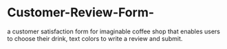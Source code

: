 # Customer-Review-Form-
a customer satisfaction form for imaginable coffee shop that enables users to choose their drink, text colors to write a review and submit.
